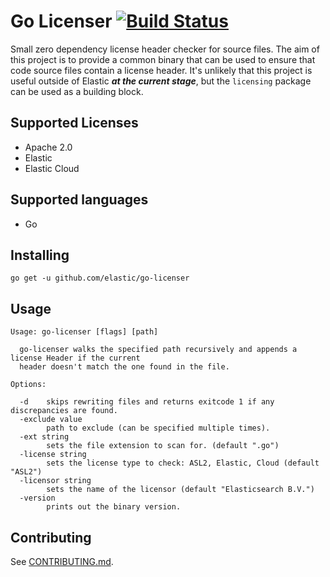 # Go Licenser [![Build Status](https://beats-ci.elastic.co/job/Library/job/go-licenser-mbp/job/master/badge/icon)](https://beats-ci.elastic.co/job/Library/job/go-licenser-mbp/job/master/)

Small zero dependency license header checker for source files. The aim of this project is to provide a common
binary that can be used to ensure that code source files contain a license header. It's unlikely that this project
is useful outside of Elastic **_at the current stage_**, but the `licensing` package can be used as a building block.

## Supported Licenses

* Apache 2.0
* Elastic
* Elastic Cloud

## Supported languages

* Go

## Installing

```
go get -u github.com/elastic/go-licenser
```

## Usage

```
Usage: go-licenser [flags] [path]

  go-licenser walks the specified path recursively and appends a license Header if the current
  header doesn't match the one found in the file.

Options:

  -d	skips rewriting files and returns exitcode 1 if any discrepancies are found.
  -exclude value
    	path to exclude (can be specified multiple times).
  -ext string
    	sets the file extension to scan for. (default ".go")
  -license string
    	sets the license type to check: ASL2, Elastic, Cloud (default "ASL2")
  -licensor string
        sets the name of the licensor (default "Elasticsearch B.V.")
  -version
    	prints out the binary version.
```

## Contributing

See [CONTRIBUTING.md](./CONTRIBUTING.md).

